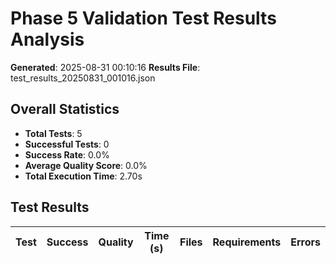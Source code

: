 # Phase 5 Validation Test Results Analysis

**Generated**: 2025-08-31 00:10:16
**Results File**: test_results_20250831_001016.json

## Overall Statistics

- **Total Tests**: 5
- **Successful Tests**: 0
- **Success Rate**: 0.0%
- **Average Quality Score**: 0.0%
- **Total Execution Time**: 2.70s

## Test Results

| Test | Success | Quality | Time (s) | Files | Requirements | Errors |
|------|---------|---------|----------|-------|--------------|--------|
